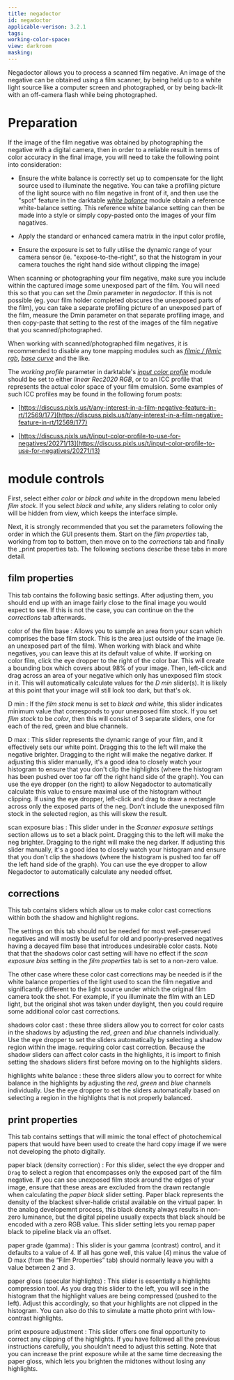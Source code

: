```yaml
---
title: negadoctor
id: negadoctor
applicable-verison: 3.2.1
tags: 
working-color-space:  
view: darkroom
masking: 
---
```


Negadoctor allows you to process a scanned film negative. An image of the negative can be obtained using a film scanner, by being held up to a white light source like a computer screen and photographed, or by being back-lit with an off-camera flash while being photographed.

# Preparation

If the image of the film negative was obtained by photographing the negative with a digital camera, then in order to a reliable result in terms of color accuracy in the final image, you will need to take the following point into consideration:

- Ensure the white balance is correctly set up to compensate for the light source used to illuminate the negative. You can take a profiling picture of the light source with no film negative in front of it, and then use the "spot" feature in the darktable [_white balance_](white-balance.md) module obtain a reference white-balance setting. This reference white balance setting can then be made into a style or simply copy-pasted onto the images of your film nagatives.

- Apply the standard or enhanced camera matrix in the input color profile,

- Ensure the exposure is set to fully utilise the dynamic range of your camera sensor (ie. "expose-to-the-right", so that the histogram in your camera touches the right hand side without clipping the image)

When scanning or photographing your film negative, make sure you include within the captured image some unexposed part of the film. You will need this so that you can set the _Dmin_ parameter in _negadoctor_. If this is not possible (eg. your film holder completed obscures the unexposed parts of the film), you can take a separate profiling picture of an unexposed part of the film, measure the Dmin parameter on that separate profiling image, and then copy-paste that setting to the rest of the images of the film negative that you scanned/photographed.

When working with scanned/photographed film negatives, it is recommended to disable any tone mapping modules such as [_filmic / filmic rgb_](filmic-rgb.md), [_base curve_](base-curve.md) and the like.

The _working profile_ parameter in darktable's [_input color profile_](input-color-profile.md) module should be set to either _linear Rec2020 RGB_, or to an ICC profile that represents the actual color space of your film emulsion. Some examples of such ICC profiles may be found in the following forum posts:

- [https://discuss.pixls.us/t/any-interest-in-a-film-negative-feature-in-rt/12569/177](https://discuss.pixls.us/t/any-interest-in-a-film-negative-feature-in-rt/12569/177)

- [https://discuss.pixls.us/t/input-color-profile-to-use-for-negatives/20271/13](https://discuss.pixls.us/t/input-color-profile-to-use-for-negatives/20271/13)

# module controls

First, select either _color_ or _black and white_ in the dropdown menu labeled _film stock_. If you select _black and white_, any sliders relating to color only will be hidden from view, which keeps the interface simple.

Next, it is strongly recommended that you set the parameters following the order in which the GUI presents them. Start on the _film properties_ tab, working from top to bottom, then move on to the _corrections_ tab and finally the _print properties tab. The following sections describe these tabs in more detail.

## film properties

This tab contains the following basic settings. After adjusting them, you should end up with an image fairly close to the final image you would expect to see. If this is not the case, you can continue on the the _corrections_ tab afterwards.

color of the film base
: Allows you to sample an area from your scan which comprises the base film stock. This is the area just outside of the image (ie. an unexposed part of the film). When working with black and white negatives, you can leave this at its default value of white. If working on color film, click the eye dropper to the right of the color bar. This will create a bounding box which covers about 98% of your image. Then, left-click and drag across an area of your negative which only has unexposed film stock in it. This will automatically calculate values for the _D min_ slider(s). It is likely at this point that your image will still look too dark, but that's ok.

D min
: If the _film stock_ menu is set to _black and white_, this slider indicates minimum value that corresponds to your unexposed film stock. If you set _film stock_ to be _color_, then this will consist of 3 separate sliders, one for each of the red, green and blue channels.

D max
: This slider represents the dynamic range of your film, and it effectively sets our white point. Dragging this to the left will make the negative brighter. Dragging to the right will make the negative darker. If adjusting this slider manually, it's a good idea to closely watch your histogram to ensure that you don't clip the highlights (where the histogram has been pushed over too far off the right hand side of the graph). You can use the eye dropper (on the right) to allow Negadoctor to automatically calculate this value to ensure maximal use of the histogram without clipping. If using the eye dropper, left-click and drag to draw a rectangle across only the exposed parts of the neg. Don't include the unexposed film stock in the selected region, as this will skew the result.

scan exposure bias
: This slider under in the _Scanner exposure settings_ section allows us to set a black point. Dragging this to the left will make the neg brighter. Dragging to the right will make the neg darker. If adjusting this slider manually, it's a good idea to closely watch your histogram and ensure that you don't clip the shadows (where the histogram is pushed too far off the left hand side of the graph). You can use the eye dropper to allow Negadoctor to automatically calculate any needed offset.

## corrections

This tab contains sliders which allow us to make color cast corrections within both the shadow and highlight regions.

The settings on this tab should not be needed for most well-preserved negatives and will mostly be useful for old and poorly-preserved negatives having a decayed film base that introduces undesirable color casts. Note that that the shadows color cast setting will have no effect if the _scan exposure bias_ setting in the _film properties_ tab is set to a non-zero value.

The other case where these color cast corrections may be needed is if the white balance properties of the light used to scan the film negative and significantly different to the light source under which the original film camera took the shot. For example, if you illuminate the film with an LED light, but the original shot was taken under daylight, then you could require some additional color cast corrections.

shadows color cast
: these three sliders allow you to correct for color casts in the shadows by adjusting the _red_, _green_ and _blue_ channels individually. Use the eye dropper to set the sliders automatically by selecting a shadow region within the image. requiring color cast correction. Because the shadow sliders can affect color casts in the highlights, it is import to finish setting the shadows sliders first before moving on to the highlights sliders.

highlights white balance
: these three sliders allow you to correct for white balance in the highlights by adjusting the _red_, _green_ and _blue_ channels individually. Use the eye dropper to set the sliders automatically based on selecting a region in the highlights that is not properly balanced.

## print properties

This tab contains settings that will mimic the tonal effect of photochemical papers that would have been used to create the hard copy image if we were not developing the photo digitally.

paper black (density correction)
: For this slider, select the eye dropper and `Drag` to select a region that encompasses only the exposed part of the film negative. If you can see unexposed film stock around the edges of your image, ensure that these areas are excluded from the drawn rectangle when calculating the _paper black_ slider setting. Paper black represents the density of the blackest silver-halide cristal available on the virtual paper. In the analog developemnt process, this black density always results in non-zero luminance, but the digital pipeline usually expects that black should be encoded with a zero RGB value. This slider setting lets you remap paper black to pipeline black via an offset.

paper grade (gamma)
: This slider is your gamma (contrast) control, and it defaults to a value of 4. If all has gone well, this value (4) minus the value of D max (from the “Film Properties” tab) should normally leave you with a value between 2 and 3.

paper gloss (specular highlights)
: This slider is essentially a highlights compression tool. As you drag this slider to the left, you will see in the histogram that the highlight values are being compressed (pushed to the left). Adjust this accordingly, so that your highlights are not clipped in the histogram. You can also do this to simulate a matte photo print with low-contrast highlights.

print exposure adjustment
: This slider offers one final opportunity to correct any clipping of the highlights. If you have followed all the previous instructions carefully, you shouldn't need to adjust this setting. Note that you can increase the print exposure while at the same time decreasing the paper gloss, which lets you brighten the midtones without losing any highlights.

